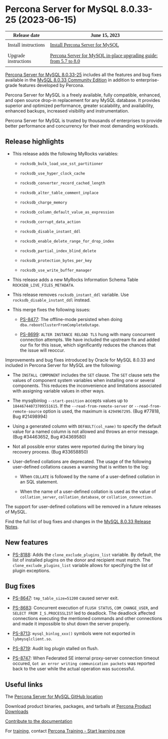 # Percona Server for MySQL 8.0.33-25 (2023-06-15)

<style>
    table {
        width=50%’;
        font-family: Poppins;
    }
    table td {
        border: 0px;
        padding: 8px;
    }
</style>

| Release date | June 15, 2023 |
|--- | --- |
| Install instructions | [Install Percona Server for MySQL](https://docs.percona.com/percona-server/8.0/installation.html) |
| Upgrade instructions | [Percona Server for MySQL in-place upgrading guide: from 5.7 to 8.0](https://docs.percona.com/percona-server/8.0/upgrading_guide.html) |

[Percona Server for MySQL 8.0.33-25](https://www.percona.com/software/mysql-database/percona-server) includes all the features and bug fixes available in the
[MySQL 8.0.33 Community Edition](https://dev.mysql.com/doc/relnotes/mysql/8.0/en/news-8-0-33.html) in addition to enterprise-grade features developed by Percona.

Percona Server for MySQL is a freely available, fully compatible, enhanced, and open source drop-in replacement for any MySQL database. It provides superior and optimized performance, greater scalability, and availability, enhanced backups, increased visibility and instrumentation.

Percona Server for MySQL is trusted by thousands of enterprises to provide better performance and concurrency for their most demanding workloads.

## Release highlights

* This release adds the following MyRocks variables:

  * `rocksdb_bulk_load_use_sst_partitioner`

  * `rocksdb_use_hyper_clock_cache`

  * `rocksdb_converter_record_cached_length`

  * `rocksdb_alter_table_comment_inplace`

  * `rocksdb_charge_memory`

  * `rocksdb_column_default_value_as_expression`

  * `rocksdb_corrupt_data_action`

  * `rocksdb_disable_instant_ddl`

  * `rocksdb_enable_delete_range_for_drop_index`

  * `rocksdb_partial_index_blind_delete`

  * `rocksdb_protection_bytes_per_key`

  * `rocksdb_use_write_buffer_manager`

* This release adds a new MyRocks Information Schema Table `ROCKSDB_LIVE_FILES_METADATA`.

* This release removes `rocksdb_instant_ddl` variable. Use `rocksdb_disable_instant_ddl` instead. 

* This merge fixes the following issues:
  
  * [PS-8477](https://jira.percona.com/browse/PS-8477): The offline-mode persisted when doing `dba.rebootClusterFromCompleteOutage`. 

  * [PS-8699](https://jira.percona.com/browse/PS-8699): `ALTER INSTANCE RELOAD TLS` hung with many concurrent connection attempts. We have included the upstream fix and added our fix for this issue, which significantly reduces the chances that the issue will reoccur.

Improvements and bug fixes introduced by Oracle for MySQL 8.0.33 and included in Percona Server for MySQL are the following:

* The `INSTALL COMPONENT` includes the `SET` clause. The `SET` clause sets the values of component system variables when installing one or several components. This reduces the inconvenience and limitations associated with assigning variable values in other ways.

* The mysqlbinlog `--start-position` accepts values up to `18446744073709551615`. If the `--read-from-remote-server` or `--read-from-remote-source` option is used, the maximum is `4294967295`. (Bug #77818, Bug #21498994)

* Using a generated column with `DEFAULT(col_name)` to specify the default value for a named column is not allowed and throws an error message. (Bug #34463652, Bug #34369580)

* Not all possible error states were reported during the binary log recovery process. (Bug #33658850)

* User-defined collations are deprecated. The usage of the following user-defined collations causes a warning that is written to the log:

  * When `COLLATE` is followed by the name of a user-defined collation in an SQL statement.

  * When the name of a user-defined collation is used as the value of `collation_server`, `collation_database`, or `collation_connection`.

The support for user-defined collations will be removed in a future releases of MySQL.

Find the full list of bug fixes and changes in the [MySQL 8.0.33 Release Notes](https://dev.mysql.com/doc/relnotes/mysql/8.0/en/news-8-0-33.html).

## New features

* [PS-8188](https://jira.percona.com/browse/PS-8188): Adds the `clone_exclude_plugins_list` variable. By default, the list of installed plugins on the donor and recipient must match. The `clone_exclude_plugins_list` variable allows for specifying the list of plugin exceptions.

## Bug fixes

* [PS-8647](https://jira.percona.com/browse/PS-8647): `tmp_table_size=51200` caused server exit.

* [PS-8683](https://jira.percona.com/browse/PS-8683): Concurrent execution of `FLUSH STATUS`, `COM_CHANGE_USER`, and `SELECT FROM I_S.PROCESSLIST` led to deadlock. The deadlock affected connections executing the mentioned commands and other connections and made it impossible to shut down the server properly.

* [PS-8713](https://jira.percona.com/browse/PS-8713): `mysql_binlog_xxx()` symbols were not exported in `lybmysqlclient.so`.

* [PS-8719](https://jira.percona.com/browse/PS-8719): Audit log plugin stalled on flush.

* [PS-8747](https://jira.percona.com/browse/PS-8747): When Federated SE internal proxy-server connection timeout occured, `Got an error writing communication packets` was reported back to the user while the actual operation was successful.

## Useful links

The [Percona Server for MySQL GitHub location](https://github.com/percona/percona-server)

Download product binaries, packages, and tarballs at [Percona Product Downloads](https://www.percona.com/downloads)

[Contribute to the documentation](https://github.com/percona/psmysql-docs/blob/8.0/contributing.md)

For [training](https://www.percona.com/training), contact [Percona Training - Start learning now](https://learn.percona.com/contact-me)
